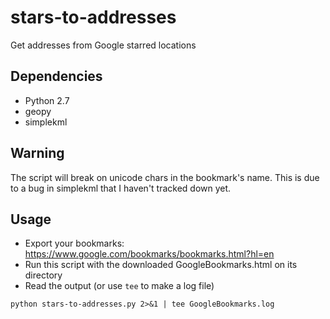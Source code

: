 stars-to-addresses
==================

Get addresses from Google starred locations

Dependencies
------------
* Python 2.7
* geopy
* simplekml

Warning
-------

The script will break on unicode chars in the bookmark's name. This is due to a bug in simplekml that I haven't tracked down yet.

Usage
-----

* Export your bookmarks: https://www.google.com/bookmarks/bookmarks.html?hl=en
* Run this script with the downloaded GoogleBookmarks.html on its directory
* Read the output (or use `tee` to make a log file)

```
python stars-to-addresses.py 2>&1 | tee GoogleBookmarks.log
```
